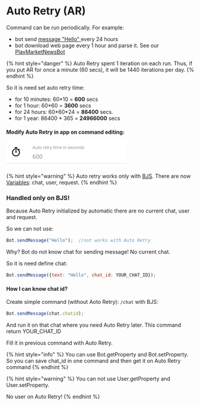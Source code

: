 # Auto Retry \(AR\)

Command can be run periodically. For example:

* bot send [message "Hello" ](https://help.bots.business/store/welcome-bot#good-morning-every-day)every 24 hours
* bot download web page every 1 hour and parse it. See our [PlayMarketNewsBot](https://telegram.me/PlayMarketNewsBot)

{% hint style="danger" %}
Auto Retry spent 1 iteration on each run. Thus, if you put AR for once a minute \(60 secs\), it will be 1440 iterations per day.
{% endhint %}

So it is need set auto retry time:

* for 10 minutes: 60\*10 = **600** secs
* for 1 hour: 60\*60 = **3600** secs
* for 24 hours: 60\*60\*24 = **86400** secs.
* for 1 year: 86400 \* 365 = **24966000** secs

#### Modify Auto Retry in app on command editing:

![Auto retry time can be modified on command editing](../.gitbook/assets/image%20%2845%29.png)



{% hint style="warning" %}
Auto retry works only with [BJS](https://help.bots.business/scenarios-and-bjs). There are now [Variables](https://help.bots.business/scenarios-and-bjs/variables): chat, user, request.
{% endhint %}

### Handled only on BJS!

Because Auto Retry initialized by automatic there are no current chat, user and request. 

So we can not use:

```javascript
Bot.sendMessage("Hello");  //not works with Auto Retry
```

Why? Bot do not know chat for sending message! No current chat.

So it is need define chat:

```javascript
Bot.sendMessage({text: "Hello", chat_id: YOUR_CHAT_ID});
```

#### How I can know chat id?

Create simple command \(without Aoto Retry\): `/chat` with BJS:

```javascript
Bot.sendMessage(chat.chatid);
```

And run it on that chat where you need Auto Retry later. This command return YOUR\_CHAT\_ID

Fill it in previous command with Auto Retry.



{% hint style="info" %}
You can use Bot.getProperty and Bot.setProperty. So you can save chat\_id in one command and then get it on Auto Retry command 
{% endhint %}

{% hint style="warning" %}
You can not use User.getProperty and User.setProperty. 

No user on Auto Retry!
{% endhint %}









